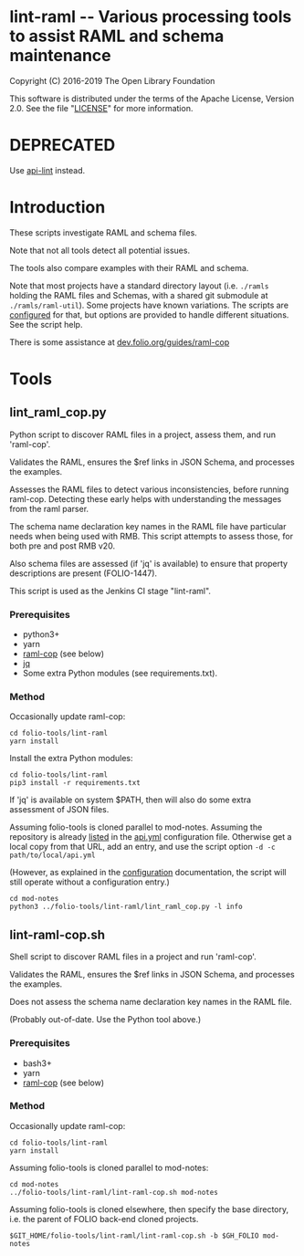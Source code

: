 # lint-raml -- Various processing tools to assist RAML and schema maintenance

Copyright (C) 2016-2019 The Open Library Foundation

This software is distributed under the terms of the Apache License,
Version 2.0. See the file "[LICENSE](LICENSE)" for more information.

# DEPRECATED

Use [api-lint](https://dev.folio.org/guides/api-lint/) instead.

# Introduction

These scripts investigate RAML and schema files.

Note that not all tools detect all potential issues.

The tools also compare examples with their RAML and schema.

Note that most projects have a standard directory layout (i.e.
`./ramls` holding the RAML files and Schemas, with a shared git submodule at `./ramls/raml-util`).
Some projects have known variations. The scripts are [configured](https://dev.folio.org/reference/api/#configure-api-docs) for that,
but options are provided to handle different situations. See the script help.

There is some assistance at [dev.folio.org/guides/raml-cop](https://dev.folio.org/guides/raml-cop)

# Tools

## lint_raml_cop.py

Python script to discover RAML files in a project, assess them, and run 'raml-cop'.

Validates the RAML, ensures the $ref links in JSON Schema, and processes the examples.

Assesses the RAML files to detect various inconsistencies, before running raml-cop.
Detecting these early helps with understanding the messages from the raml parser.

The schema name declaration key names in the RAML file have particular needs when being used with RMB.
This script attempts to assess those, for both pre and post RMB v20.

Also schema files are assessed (if 'jq' is available) to ensure that property descriptions are present (FOLIO-1447).

This script is used as the Jenkins CI stage "lint-raml".

### Prerequisites

- python3+
- yarn
- [raml-cop](https://github.com/thebinarypenguin/raml-cop) (see below)
- [jq](https://github.com/stedolan/jq)
- Some extra Python modules (see requirements.txt).

### Method

Occasionally update raml-cop:

```shell
cd folio-tools/lint-raml
yarn install
```

Install the extra Python modules:

```shell
cd folio-tools/lint-raml
pip3 install -r requirements.txt
```

If 'jq' is available on system $PATH, then will also do some extra assessment of JSON files.

Assuming folio-tools is cloned parallel to mod-notes.
Assuming the repository is already [listed](https://dev.folio.org/reference/api/#configure-api-docs) in the [api.yml](https://github.com/folio-org/folio-org.github.io/blob/master/_data/api.yml) configuration file.
Otherwise get a local copy from that URL, add an entry, and use the script option `-d -c path/to/local/api.yml`

(However, as explained in the [configuration](https://dev.folio.org/reference/api/#configure-api-docs) documentation, the script will still operate without a configuration entry.)

```shell
cd mod-notes
python3 ../folio-tools/lint-raml/lint_raml_cop.py -l info
```

## lint-raml-cop.sh

Shell script to discover RAML files in a project and run 'raml-cop'.

Validates the RAML, ensures the $ref links in JSON Schema, and processes the examples.

Does not assess the schema name declaration key names in the RAML file.

(Probably out-of-date. Use the Python tool above.)

### Prerequisites

- bash3+
- yarn
- [raml-cop](https://github.com/thebinarypenguin/raml-cop) (see below)

### Method

Occasionally update raml-cop:

```shell
cd folio-tools/lint-raml
yarn install
```

Assuming folio-tools is cloned parallel to mod-notes:

```shell
cd mod-notes
../folio-tools/lint-raml/lint-raml-cop.sh mod-notes
```

Assuming folio-tools is cloned elsewhere, then specify the base directory,
i.e. the parent of FOLIO back-end cloned projects.

```shell
$GIT_HOME/folio-tools/lint-raml/lint-raml-cop.sh -b $GH_FOLIO mod-notes
```


